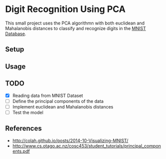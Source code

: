 # Digit Recognition Using PCA

This small project uses the PCA algorithmn with both euclidean and Mahalanobis distances to classify and recognize digits in the [MNIST Database](http://yann.lecun.com/exdb/mnist/).

## Setup



## Usage

## TODO
- [x] Reading data from MNIST Dataset
- [ ] Define the principal components of the data
- [ ] Implement euclidean and Mahalanobis distances
- [ ] Test the model  
## References
- http://colah.github.io/posts/2014-10-Visualizing-MNIST/
- http://www.cs.otago.ac.nz/cosc453/student_tutorials/principal_components.pdf